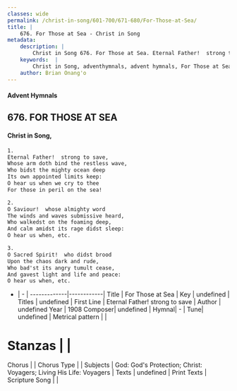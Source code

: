 ```yaml
---
classes: wide
permalink: /christ-in-song/601-700/671-680/For-Those-at-Sea/
title: |
    676. For Those at Sea - Christ in Song
metadata:
    description: |
        Christ in Song 676. For Those at Sea. Eternal Father!  strong to save, Whose arm doth bind the restless wave, Who bidst the mighty ocean deep Its own appointed limits keep: O hear us when we cry to thee For those in peril on the sea!
    keywords:  |
        Christ in Song, adventhymnals, advent hymnals, For Those at Sea, Eternal Father!  strong to save. 
    author: Brian Onang'o
---
```


#### Advent Hymnals
## 676. FOR THOSE AT SEA
####  Christ in Song,

```txt
1.
Eternal Father!  strong to save,
Whose arm doth bind the restless wave,
Who bidst the mighty ocean deep
Its own appointed limits keep:
O hear us when we cry to thee
For those in peril on the sea!

2.
O Saviour!  whose almighty word
The winds and waves submissive heard,
Who walkedst on the foaming deep,
And calm amidst its rage didst sleep:
O hear us when, etc.

3.
O Sacred Spirit!  who didst brood
Upon the chaos dark and rude,
Who bad'st its angry tumult cease,
And gavest light and life and peace:
O hear us when, etc.


```

- |   -  |
-------------|------------|
Title | For Those at Sea |
Key | undefined |
Titles | undefined |
First Line | Eternal Father!  strong to save |
Author | undefined
Year | 1908
Composer| undefined |
Hymnal|  - |
Tune| undefined |
Metrical pattern | |
# Stanzas |  |
Chorus |  |
Chorus Type |  |
Subjects | God: God's Protection; Christ: Voyagers; Living His Life: Voyagers |
Texts | undefined |
Print Texts | 
Scripture Song |  |
    
